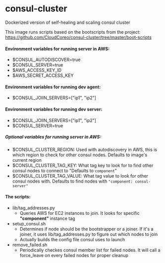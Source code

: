 # consul-cluster
Dockerized version of self-healing and scaling consul cluster

This image runs scripts based on the bootscripts from the project: https://github.com/CloudCoreo/consul-cluster/tree/master/boot-scripts

#### Environment variables for running server in AWS:
- $CONSUL_AUTODISCOVER=true
- $CONSUL_SERVER=true
- $AWS_ACCESS_KEY_ID
- $AWS_SECRET_ACCESS_KEY

#### Environment variables for running dev agent:
- $CONSUL_JOIIN_SERVERS=["ip1", "ip2"]

#### Environment variables for running dev server:
- $CONSUL_JOIIN_SERVERS=["ip1", "ip2"]
- $CONSUL_SERVER=true

##### Optional variables for running server in AWS:
- $CONSUL_CLUSTER_REGION: Used with autodiscovery in AWS, this is which region to check for other consul nodes. 
  Defaults to image's current region
- $CONSUL_CLUSTER_TAG_KEY: What tag key to look for to find other consul nodes to connect to "Defaults to `component`"
- $CONSUL_CLUSTER_TAG_VALUE: What tag value to look for other consul nodes with. Defaults to find nodes with `"component: consul-server"`

#### The scripts:
  * lib/tag_addresses.py
    * Queries AWS for EC2 instances to join. It looks for specific **"component"** instance tag
  * setup_consul.sh
    * Determines if node should be the bootstrapper or a joiner. If it's a joiner, it uses lib/tag_addresses.py to figure
        out which nodes to join
    * Actually builds the config file consul uses to launch
  * remove_failed.sh
    * Periodically checkes consul member list for failed nodes. It will call a force_leave on every failed nodes for proper cleanup
